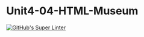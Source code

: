 # Unit4-04-HTML-Museum
[![GitHub's Super Linter](https://github.com/ICS20-Programming-Angelo-Pintilie/Unit4-04-HTML-Museum/workflows/GitHub's%20Super%20Linter/badge.svg)](https://github.com/ICS20-Programming-Angelo-Pintilie/Unit4-04-HTML-Museum/actions)